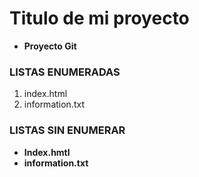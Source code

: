 # Titulo de mi proyecto

   * **Proyecto Git**

[//]:# (Listas enumeradas)
### LISTAS ENUMERADAS
1. index.html
2. information.txt
### LISTAS SIN ENUMERAR
[//]:# (Listas enumeradas)

* **Index.hmtl**
* **information.txt**
